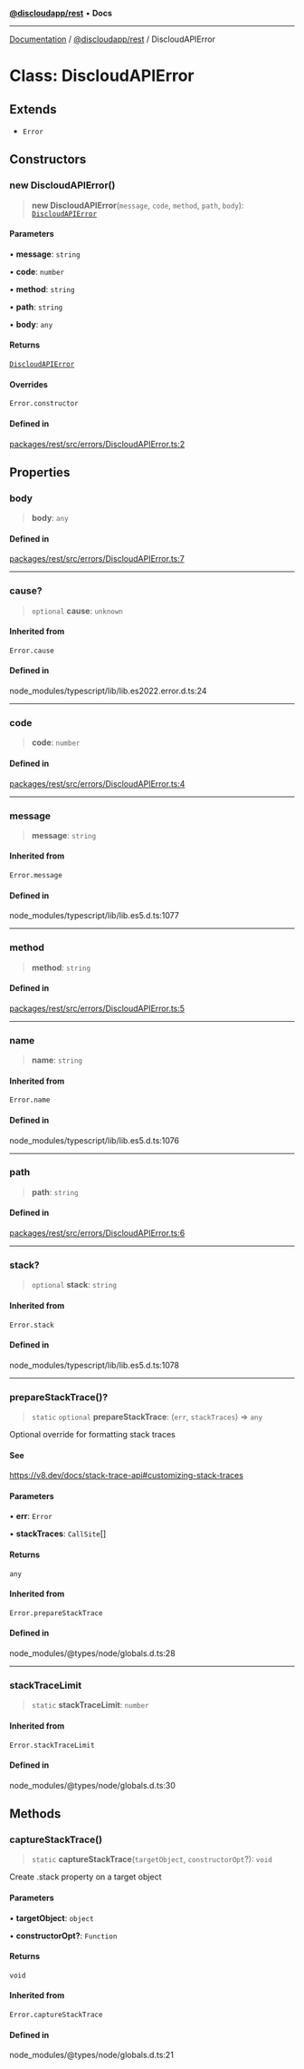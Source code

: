 [**@discloudapp/rest**](../README.md) • **Docs**

***

[Documentation](../../../packages.md) / [@discloudapp/rest](../README.md) / DiscloudAPIError

# Class: DiscloudAPIError

## Extends

- `Error`

## Constructors

### new DiscloudAPIError()

> **new DiscloudAPIError**(`message`, `code`, `method`, `path`, `body`): [`DiscloudAPIError`](DiscloudAPIError.md)

#### Parameters

• **message**: `string`

• **code**: `number`

• **method**: `string`

• **path**: `string`

• **body**: `any`

#### Returns

[`DiscloudAPIError`](DiscloudAPIError.md)

#### Overrides

`Error.constructor`

#### Defined in

[packages/rest/src/errors/DiscloudAPIError.ts:2](https://github.com/discloud/discloud.app/blob/e957c12968777c01a56e127121040f7eaaf9b803/packages/rest/src/errors/DiscloudAPIError.ts#L2)

## Properties

### body

> **body**: `any`

#### Defined in

[packages/rest/src/errors/DiscloudAPIError.ts:7](https://github.com/discloud/discloud.app/blob/e957c12968777c01a56e127121040f7eaaf9b803/packages/rest/src/errors/DiscloudAPIError.ts#L7)

***

### cause?

> `optional` **cause**: `unknown`

#### Inherited from

`Error.cause`

#### Defined in

node\_modules/typescript/lib/lib.es2022.error.d.ts:24

***

### code

> **code**: `number`

#### Defined in

[packages/rest/src/errors/DiscloudAPIError.ts:4](https://github.com/discloud/discloud.app/blob/e957c12968777c01a56e127121040f7eaaf9b803/packages/rest/src/errors/DiscloudAPIError.ts#L4)

***

### message

> **message**: `string`

#### Inherited from

`Error.message`

#### Defined in

node\_modules/typescript/lib/lib.es5.d.ts:1077

***

### method

> **method**: `string`

#### Defined in

[packages/rest/src/errors/DiscloudAPIError.ts:5](https://github.com/discloud/discloud.app/blob/e957c12968777c01a56e127121040f7eaaf9b803/packages/rest/src/errors/DiscloudAPIError.ts#L5)

***

### name

> **name**: `string`

#### Inherited from

`Error.name`

#### Defined in

node\_modules/typescript/lib/lib.es5.d.ts:1076

***

### path

> **path**: `string`

#### Defined in

[packages/rest/src/errors/DiscloudAPIError.ts:6](https://github.com/discloud/discloud.app/blob/e957c12968777c01a56e127121040f7eaaf9b803/packages/rest/src/errors/DiscloudAPIError.ts#L6)

***

### stack?

> `optional` **stack**: `string`

#### Inherited from

`Error.stack`

#### Defined in

node\_modules/typescript/lib/lib.es5.d.ts:1078

***

### prepareStackTrace()?

> `static` `optional` **prepareStackTrace**: (`err`, `stackTraces`) => `any`

Optional override for formatting stack traces

#### See

https://v8.dev/docs/stack-trace-api#customizing-stack-traces

#### Parameters

• **err**: `Error`

• **stackTraces**: `CallSite`[]

#### Returns

`any`

#### Inherited from

`Error.prepareStackTrace`

#### Defined in

node\_modules/@types/node/globals.d.ts:28

***

### stackTraceLimit

> `static` **stackTraceLimit**: `number`

#### Inherited from

`Error.stackTraceLimit`

#### Defined in

node\_modules/@types/node/globals.d.ts:30

## Methods

### captureStackTrace()

> `static` **captureStackTrace**(`targetObject`, `constructorOpt`?): `void`

Create .stack property on a target object

#### Parameters

• **targetObject**: `object`

• **constructorOpt?**: `Function`

#### Returns

`void`

#### Inherited from

`Error.captureStackTrace`

#### Defined in

node\_modules/@types/node/globals.d.ts:21
